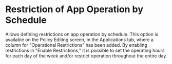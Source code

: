 # Restriction of App Operation by Schedule

Allows defining restrictions on app operation by schedule. This option is available on the Policy Editing screen, in the Applications tab, where a column for "Operational Restrictions" has been added. By enabling restrictions in "Enable Restrictions," it is possible to set the operating hours for each day of the week and/or restrict operation throughout the entire day.
